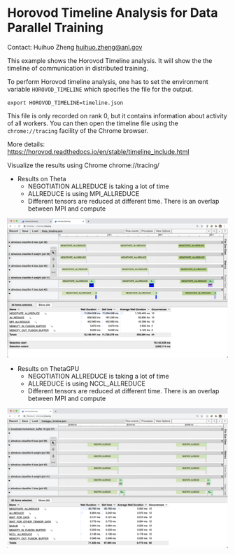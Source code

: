 # Horovod Timeline Analysis for Data Parallel Training

Contact: Huihuo Zheng <huihuo.zheng@anl.gov>

This example shows the Horovod Timeline analysis. It will show the the timeline of communication in distributed training. 

To perform Horovod timeline analysis, one has to set the environment variable ```HOROVOD_TIMELINE``` which specifies the file for the output. 
  ```
  export HOROVOD_TIMELINE=timeline.json
  ```
  This file is only recorded on rank 0, but it contains information about activity of all workers. You can then open the timeline file using the `chrome://tracing` facility of the Chrome browser.

More details: https://horovod.readthedocs.io/en/stable/timeline_include.html

Visualize the results using Chrome chrome://tracing/

* Results on Theta
   - NEGOTIATION ALLREDUCE is taking a lot of time
   - ALLREDUCE is using MPI_ALLREDUCE
   - Different tensors are reduced at different time. There is an overlap between MPI and compute
   
![ThetaHorovodTimeline](ThetaHorovodTimeline.png)


* Results on ThetaGPU
   - NEGOTIATION ALLREDUCE is taking a lot of time
   - ALLREDUCE is using NCCL_ALLREDUCE
   - Different tensors are reduced at different time. There is an overlap between MPI and compute
   
![ThetaGPUHorovodTimeline](ThetaGPUHorovodTimeline.png)